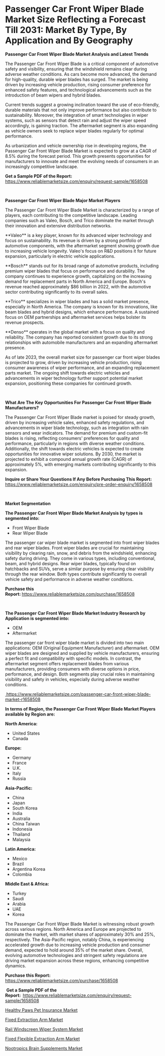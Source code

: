 <p><h1>Passenger Car Front Wiper Blade Market Size Reflecting a Forecast Till 2031: Market By Type, By Application and By Geography</h1></p><p><strong>Passenger Car Front Wiper Blade Market Analysis and Latest Trends</strong></p>
<p><p>The Passenger Car Front Wiper Blade is a critical component of automotive safety and visibility, ensuring that the windshield remains clear during adverse weather conditions. As cars become more advanced, the demand for high-quality, durable wiper blades has surged. The market is being driven by increasing vehicle production, rising consumer preference for enhanced safety features, and technological advancements such as the introduction of beam wipers and hybrid blades.</p><p>Current trends suggest a growing inclination toward the use of eco-friendly, durable materials that not only improve performance but also contribute to sustainability. Moreover, the integration of smart technologies in wiper systems, such as sensors that detect rain and adjust the wiper speed accordingly, is gaining traction. The aftermarket segment is also expanding as vehicle owners seek to replace wiper blades regularly for optimal performance.</p><p>As urbanization and vehicle ownership rise in developing regions, the Passenger Car Front Wiper Blade Market is expected to grow at a CAGR of 8.5% during the forecast period. This growth presents opportunities for manufacturers to innovate and meet the evolving needs of consumers in an increasingly competitive landscape.</p></p>
<p><strong>Get a Sample PDF of the Report:&nbsp;</strong> <a href="https://www.reliablemarketsize.com/enquiry/request-sample/1658508?utm_campaign=1176&utm_medium=2&utm_source=Github&utm_content=ia&utm_term=28092024&utm_id=passenger-car-front-wiper-blade">https://www.reliablemarketsize.com/enquiry/request-sample/1658508</a></p>
<p>&nbsp;</p>
<p><strong>Passenger Car Front Wiper Blade Major Market Players</strong></p>
<p><p>The Passenger Car Front Wiper Blade Market is characterized by a range of players, each contributing to the competitive landscape. Leading companies such as Valeo, Bosch, and Trico dominate the market through their innovation and extensive distribution networks.</p><p>**Valeo** is a key player, known for its advanced wiper technology and focus on sustainability. Its revenue is driven by a strong portfolio of automotive components, with the aftermarket segment showing growth due to increasing vehicle longevity. Valeo's focus on R&D positions it for future expansion, particularly in electric vehicle applications.</p><p>**Bosch** stands out for its broad range of automotive products, including premium wiper blades that focus on performance and durability. The company continues to experience growth, capitalizing on the increasing demand for replacement parts in North America and Europe. Bosch's revenue reached approximately $86 billion in 2022, with the automotive sector contributing significantly to its overall sales.</p><p>**Trico** specializes in wiper blades and has a solid market presence, especially in North America. The company is known for its innovations, like beam blades and hybrid designs, which enhance performance. A sustained focus on OEM partnerships and aftermarket services helps bolster its revenue prospects.</p><p>**Denso** operates in the global market with a focus on quality and reliability. The company has reported consistent growth due to its strong relationships with automobile manufacturers and an expanding aftermarket presence.</p><p>As of late 2023, the overall market size for passenger car front wiper blades is projected to grow, driven by increasing vehicle production, rising consumer awareness of wiper performance, and an expanding replacement parts market. The ongoing shift towards electric vehicles and advancements in wiper technology further support potential market expansion, positioning these companies for continued growth.</p></p>
<p>&nbsp;</p>
<p><strong>What Are The Key Opportunities For Passenger Car Front Wiper Blade Manufacturers?</strong></p>
<p><p>The Passenger Car Front Wiper Blade market is poised for steady growth, driven by increasing vehicle sales, enhanced safety regulations, and advancements in wiper blade technology, such as integration with rain sensors and wear indicators. The demand for premium and custom-fit blades is rising, reflecting consumers' preferences for quality and performance, particularly in regions with diverse weather conditions. Additionally, the shift towards electric vehicles is expected to create opportunities for innovative wiper solutions. By 2030, the market is projected to exhibit a compound annual growth rate (CAGR) of approximately 5%, with emerging markets contributing significantly to this expansion.</p></p>
<p><strong>Inquire or Share Your Questions If Any Before Purchasing This Report:</strong> <a href="https://www.reliablemarketsize.com/enquiry/pre-order-enquiry/1658508?utm_campaign=1176&utm_medium=2&utm_source=Github&utm_content=ia&utm_term=28092024&utm_id=passenger-car-front-wiper-blade">https://www.reliablemarketsize.com/enquiry/pre-order-enquiry/1658508</a></p>
<p>&nbsp;</p>
<p><strong>Market Segmentation</strong></p>
<p><strong>The Passenger Car Front Wiper Blade Market Analysis by types is segmented into:</strong></p>
<p><ul><li>Front Wiper Blade</li><li>Rear Wiper Blade</li></ul></p>
<p><p>The passenger car wiper blade market is segmented into front wiper blades and rear wiper blades. Front wiper blades are crucial for maintaining visibility by clearing rain, snow, and debris from the windshield, enhancing safety during driving. They come in various types, including conventional, beam, and hybrid designs. Rear wiper blades, typically found on hatchbacks and SUVs, serve a similar purpose by ensuring clear visibility through the rear window. Both types contribute significantly to overall vehicle safety and performance in adverse weather conditions.</p></p>
<p><strong>Purchase this Report:&nbsp;</strong><a href="https://www.reliablemarketsize.com/purchase/1658508?utm_campaign=1176&utm_medium=2&utm_source=Github&utm_content=ia&utm_term=28092024&utm_id=passenger-car-front-wiper-blade">https://www.reliablemarketsize.com/purchase/1658508</a></p>
<p>&nbsp;</p>
<p><strong>The Passenger Car Front Wiper Blade Market Industry Research by Application is segmented into:</strong></p>
<p><ul><li>OEM</li><li>Aftermarket</li></ul></p>
<p><p>The passenger car front wiper blade market is divided into two main applications: OEM (Original Equipment Manufacturer) and aftermarket. OEM wiper blades are designed and supplied by vehicle manufacturers, ensuring a perfect fit and compatibility with specific models. In contrast, the aftermarket segment offers replacement blades from various manufacturers, providing consumers with diverse options in price, performance, and design. Both segments play crucial roles in maintaining visibility and safety in vehicles, especially during adverse weather conditions.</p></p>
<p><a href="https://www.reliablemarketsize.com/passenger-car-front-wiper-blade-market-r1658508?utm_campaign=1176&utm_medium=2&utm_source=Github&utm_content=ia&utm_term=28092024&utm_id=passenger-car-front-wiper-blade">&nbsp;https://www.reliablemarketsize.com/passenger-car-front-wiper-blade-market-r1658508</a></p>
<p><strong>In terms of Region, the Passenger Car Front Wiper Blade Market Players available by Region are:</strong></p>
<p>
    <p> <strong> North America: </strong>
        <ul>
            <li>United States</li>
            <li>Canada</li>
        </ul>
        </p> 
    <p> <strong> Europe: </strong>
        <ul>
            <li>Germany</li>
            <li>France</li>
            <li>U.K.</li>
            <li>Italy</li>
            <li>Russia</li>
        </ul>
        </p> 
    <p> <strong> Asia-Pacific: </strong>
        <ul>
            <li>China</li>
            <li>Japan</li>
            <li>South Korea</li>
            <li>India</li>
            <li>Australia</li>
            <li>China Taiwan</li>
            <li>Indonesia</li>
            <li>Thailand</li>
            <li>Malaysia</li>
        </ul>
        </p> 
    <p> <strong> Latin America: </strong>
        <ul>
            <li>Mexico</li>
            <li>Brazil</li>
            <li>Argentina Korea</li>
            <li>Colombia</li>
        </ul>
        </p> 
    <p> <strong> Middle East & Africa: </strong>
        <ul>
            <li>Turkey</li>
            <li>Saudi</li>
            <li>Arabia</li>
            <li>UAE</li>
            <li>Korea</li>
        </ul>
    </p>
    </p>
<p><p>The Passenger Car Front Wiper Blade Market is witnessing robust growth across various regions. North America and Europe are projected to dominate the market, with market shares of approximately 30% and 25%, respectively. The Asia-Pacific region, notably China, is experiencing accelerated growth due to increasing vehicle production and consumer demand, expected to hold around 35% of the market share. Overall, evolving automotive technologies and stringent safety regulations are driving market expansion across these regions, enhancing competitive dynamics.</p></p>
<p><strong>Purchase this Report: </strong><a href="https://www.reliablemarketsize.com/purchase/1658508?utm_campaign=1176&utm_medium=2&utm_source=Github&utm_content=ia&utm_term=28092024&utm_id=passenger-car-front-wiper-blade">https://www.reliablemarketsize.com/purchase/1658508</a></p>
<p>&nbsp;<strong>Get a Sample PDF of the Report:&nbsp;&nbsp;</strong><a href="https://www.reliablemarketsize.com/enquiry/request-sample/1658508?utm_campaign=1176&utm_medium=2&utm_source=Github&utm_content=ia&utm_term=28092024&utm_id=passenger-car-front-wiper-blade">https://www.reliablemarketsize.com/enquiry/request-sample/1658508</a></p>
<p><strong></strong></p>
<p><p><a href="https://www.linkedin.com/pulse/healthy-paws-pet-insurance-industry-sector-market-dynamics-2r8dc?trackingId=al89bgFYTVGaD9p1%2BQ9RLw%3D%3D&utm_campaign=1176&utm_medium=2&utm_source=Github&utm_content=ia&utm_term=28092024&utm_id=passenger-car-front-wiper-blade">Healthy Paws Pet Insurance Market</a></p><p><a href="https://issuu.com/reportprime-2/docs/fixed-extraction-arm-market-size-20_83d18bf0f5d718?utm_campaign=1176&utm_medium=2&utm_source=Github&utm_content=ia&utm_term=28092024&utm_id=passenger-car-front-wiper-blade">Fixed Extraction Arm Market</a></p><p><a href="https://github.com/RickHolmes3/Market-Research-Report-List-6/blob/main/rail-windscreen-wiper-system-market.md?utm_campaign=1176&utm_medium=2&utm_source=Github&utm_content=ia&utm_term=28092024&utm_id=passenger-car-front-wiper-blade">Rail Windscreen Wiper System Market</a></p><p><a href="https://issuu.com/reportprime-2/docs/fixed-flexible-extraction-arm-marke_28bc7df624d622?utm_campaign=1176&utm_medium=2&utm_source=Github&utm_content=ia&utm_term=28092024&utm_id=passenger-car-front-wiper-blade">Fixed Flexible Extraction Arm Market</a></p><p><a href="https://www.linkedin.com/pulse/nootropics-brain-supplements-market-size-growing-cagr-144-report-ypkdc?trackingId=%2FUhwoGFzS1Cb%2BETEzZQofA%3D%3D&utm_campaign=1176&utm_medium=2&utm_source=Github&utm_content=ia&utm_term=28092024&utm_id=passenger-car-front-wiper-blade">Nootropics Brain Supplements Market</a></p></p>